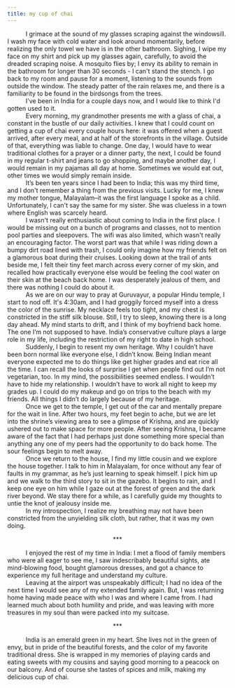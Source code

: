 ```yaml
---
title: my cup of chai
---
```


&emsp;&emsp;&emsp;I grimace at the sound of my glasses scraping against the windowsill. I wash my face with cold water and look around momentarily, before realizing the only towel we have is in the other bathroom. Sighing, I wipe my face on my shirt and pick up my glasses again, carefully, to avoid the dreaded scraping noise. A mosquito flies by; I envy its ability to remain in the bathroom for longer than 30 seconds - I can't stand the stench. I go back to my room and pause for a moment, listening to the sounds from outside the window. The steady patter of the rain relaxes me, and there is a familiarity to be found in the birdsongs from the trees.<br>
&emsp;&emsp;&emsp;I've been in India for a couple days now, and I would like to think I'd gotten used to it.<br>
&emsp;&emsp;&emsp;Every morning, my grandmother presents me with a glass of chai, a constant in the bustle of our daily activities. I knew that I could count on getting a cup of chai every couple hours here: it was offered when a guest arrived, after every meal, and at half of the storefronts in the village. Outside of that, everything was liable to change. One day, I would have to wear traditional clothes for a prayer or a dinner party, the next, I could be found in my regular t-shirt and jeans to go shopping, and maybe another day, I would remain in my pajamas all day at home. Sometimes we would eat out, other times we would simply remain inside.<br>
&emsp;&emsp;&emsp;It’s been ten years since I had been to India; this was my third time, and I don't remember a thing from the previous visits. Lucky for me, I knew my mother tongue, Malayalam–it was the first language I spoke as a child. Unfortunately, I can't say the same for my sister. She was clueless in a town where English was scarcely heard.<br>
&emsp;&emsp;&emsp;I wasn't really enthusiastic about coming to India in the first place. I would be missing out on a bunch of programs and classes, not to mention pool parties and sleepovers. The wifi was also limited, which wasn't really an encouraging factor. The worst part was that while I was riding down a bumpy dirt road lined with trash, I could only imagine how my friends felt on a glamorous boat during their cruises. Looking down at the trail of ants beside me, I felt their tiny feet march across every corner of my skin, and recalled how practically everyone else would be feeling the cool water on their skin at the beach back home. I was desperately jealous of them, and there was nothing I could do about it.<br>
&emsp;&emsp;&emsp;As we are on our way to pray at Guruvayur, a popular Hindu temple, I start to nod off. It's 4:30am, and I had groggily forced myself into a dress the color of the sunrise. My necklace feels too tight, and my chest is constricted in the stiff silk blouse. Still, I try to sleep, knowing there is a long day ahead. My mind starts to drift, and I think of my boyfriend back home. The one I’m not supposed to have. India’s conservative culture plays a large role in my life, including the restriction of my right to date in high school.<br>
&emsp;&emsp;&emsp;Suddenly, I begin to resent my own heritage. Why I couldn’t have been born normal like everyone else, I didn’t know. Being Indian meant everyone expected me to do things like get higher grades and eat rice all the time. I can recall the looks of surprise I get when people find out I’m not vegetarian, too. In my mind, the possibilities seemed endless. I wouldn’t have to hide my relationship. I wouldn’t have to work all night to keep my grades up. I could do my makeup and go on trips to the beach with my friends. All things I didn’t do largely because of my heritage.<br>
&emsp;&emsp;&emsp;Once we get to the temple, I get out of the car and mentally prepare for the wait in line. After two hours, my feet begin to ache, but we are let into the shrine’s viewing area to see a glimpse of Krishna, and are quickly ushered out to make space for more people.
After seeing Krishna, I became aware of the fact that I had perhaps just done something more special than anything any one of my peers had the opportunity to do back home. The sour feelings begin to melt away.<br>
&emsp;&emsp;&emsp;Once we return to the house, I find my little cousin and we explore the house together. I talk to him in Malayalam, for once without any fear of faults in my grammar, as he’s just learning to speak himself. I pick him up and we walk to the third story to sit in the gazebo. It begins to rain, and I keep one eye on him while I gaze out at the forest of green and the dark river beyond. We stay there for a while, as I carefully guide my thoughts to untie the knot of jealousy inside me.<br>
&emsp;&emsp;&emsp;In my introspection, I realize my breathing may not have been constricted from the unyielding silk cloth, but rather, that it was my own doing.

<center>***</center>

&emsp;&emsp;&emsp;I enjoyed the rest of my time in India: I met a flood of family members who were all eager to see me, I saw indescribably beautiful sights, ate mind-blowing food, bought glamorous dresses, and got a chance to experience my full heritage and understand my culture.<br>
&emsp;&emsp;&emsp;Leaving at the airport was unspeakably difficult; I had no idea of the next time I would see any of my extended family again. But, I was returning home having made peace with who I was and where I came from. I had learned much about both humility and pride, and was leaving with more treasures in my soul than were packed into my suitcase.

<center>***</center>

&emsp;&emsp;&emsp;India is an emerald green in my heart. She lives not in the green of envy, but in pride of the beautiful forests, and the color of my favorite traditional dress. She is wrapped in my memories of playing cards and eating sweets with my cousins and saying good morning to a peacock on our balcony. And of course she tastes of spices and milk, making my delicious cup of chai.
